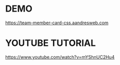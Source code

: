 # DEMO

https://team-member-card-css.aandresweb.com

# YOUTUBE TUTORIAL

https://www.youtube.com/watch?v=mYShnUC2Hu4
